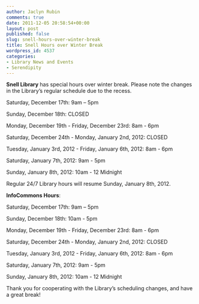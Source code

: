 ```yaml
---
author: Jaclyn Rubin
comments: true
date: 2011-12-05 20:58:54+00:00
layout: post
published: false
slug: snell-hours-over-winter-break
title: Snell Hours over Winter Break
wordpress_id: 4537
categories:
- Library News and Events
- Serendipity
---
```


**Snell Library** has special hours over winter break. Please note the changes in the Library’s regular schedule due to the recess.

Saturday, December 17th: 9am – 5pm

Sunday, December 18th: CLOSED

Monday, December 19th - Friday, December 23rd: 8am - 6pm

Saturday, December 24th - Monday, January 2nd, 2012: CLOSED

Tuesday, January 3rd, 2012 - Friday, January 6th, 2012: 8am - 6pm

Saturday, January 7th, 2012: 9am - 5pm

Sunday, January 8th, 2012: 10am - 12 Midnight

Regular 24/7 Library hours will resume Sunday, January 8th, 2012.



**InfoCommons Hours**:

Saturday, December 17th: 9am – 5pm

Sunday, December 18th: 10am - 5pm

Monday, December 19th - Friday, December 23rd: 8am - 6pm

Saturday, December 24th - Monday, January 2nd, 2012: CLOSED

Tuesday, January 3rd, 2012 - Friday, January 6th, 2012: 8am - 6pm

Saturday, January 7th, 2012: 9am - 5pm

Sunday, January 8th, 2012: 10am - 12 Midnight



Thank you for cooperating with the Library’s scheduling changes, and have a great break!
